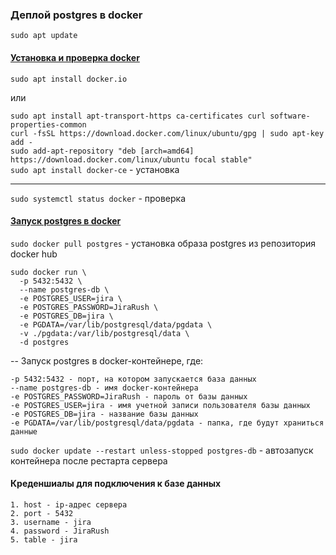 ### Деплой postgres в docker

`sudo apt update`

#### [Установка и проверка docker](https://www.digitalocean.com/community/tutorials/how-to-install-and-use-docker-on-ubuntu-20-04)

`sudo apt install docker.io`

или

`sudo apt install apt-transport-https ca-certificates curl software-properties-common`  
`curl -fsSL https://download.docker.com/linux/ubuntu/gpg | sudo apt-key add -`  
`sudo add-apt-repository "deb [arch=amd64] https://download.docker.com/linux/ubuntu focal stable"`  
`sudo apt install docker-ce` - установка

----

`sudo systemctl status docker` - проверка

#### [Запуск postgres в docker](https://hub.docker.com/_/postgres)

`sudo docker pull postgres` - установка образа postgres из репозитория docker hub

  ```
  sudo docker run \
	-p 5432:5432 \
	--name postgres-db \
	-e POSTGRES_USER=jira \
	-e POSTGRES_PASSWORD=JiraRush \
	-e POSTGRES_DB=jira \
	-e PGDATA=/var/lib/postgresql/data/pgdata \
	-v ./pgdata:/var/lib/postgresql/data \
	-d postgres
  ```

-- Запуск postgres в docker-контейнере, где:

  ```
  -p 5432:5432 - порт, на котором запускается база данных
  --name postgres-db - имя docker-контейнера
  -e POSTGRES_PASSWORD=JiraRush - пароль от базы данных
  -e POSTGRES_USER=jira - имя учетной записи пользователя базы данных
  -e POSTGRES_DB=jira - название базы данных
  -e PGDATA=/var/lib/postgresql/data/pgdata - папка, где будут храниться данные
  ```

`sudo docker update --restart unless-stopped postgres-db` - автозапуск контейнера после рестарта сервера

#### Креденшиалы для подключения к базе данных

  ```
  1. host - ip-адрес сервера
  2. port - 5432
  3. username - jira
  4. password - JiraRush
  5. table - jira
  ```


